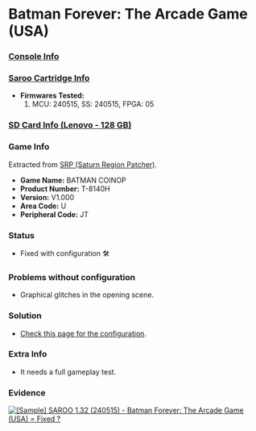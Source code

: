 # Batman Forever: The Arcade Game (USA)

### [Console Info](../../../../../Info/Consoles/VA13/README.md)

### [Saroo Cartridge Info](../../../../../Info/Cartridges/RetroGameParadiseStore/1.32F/README.md)

- <b>Firmwares Tested:</b>
  1. MCU: 240515, SS: 240515, FPGA: 05

### [SD Card Info (Lenovo - 128 GB)](../../../../../Info/SdCards/Lenovo/128GB/fat32/README.md)

### Game Info

Extracted from [SRP (Saturn Region Patcher)](https://segaxtreme.net/resources/saturn-region-patcher.81/download).

- <b>Game Name:</b> BATMAN COINOP
- <b>Product Number:</b> T-8140H
- <b>Version:</b> V1.000
- <b>Area Code:</b> U
- <b>Peripheral Code:</b> JT

### Status

- Fixed with configuration :hammer_and_wrench:

### Problems without configuration

- Graphical glitches in the opening scene.

### Solution

- [Check this page for the configuration](https://github.com/williamdsw/saroo-configuration-list/blob/master/Regions/Retails/USA/T-8140H/README.md).

### Extra Info

- It needs a full gameplay test.

### Evidence

[![[Sample] SAROO 1.32 (240515) - Batman Forever: The Arcade Game (USA) = Fixed ?](https://img.youtube.com/vi/er04oyAxO3M/0.jpg)](https://www.youtube.com/watch?v=er04oyAxO3M)
